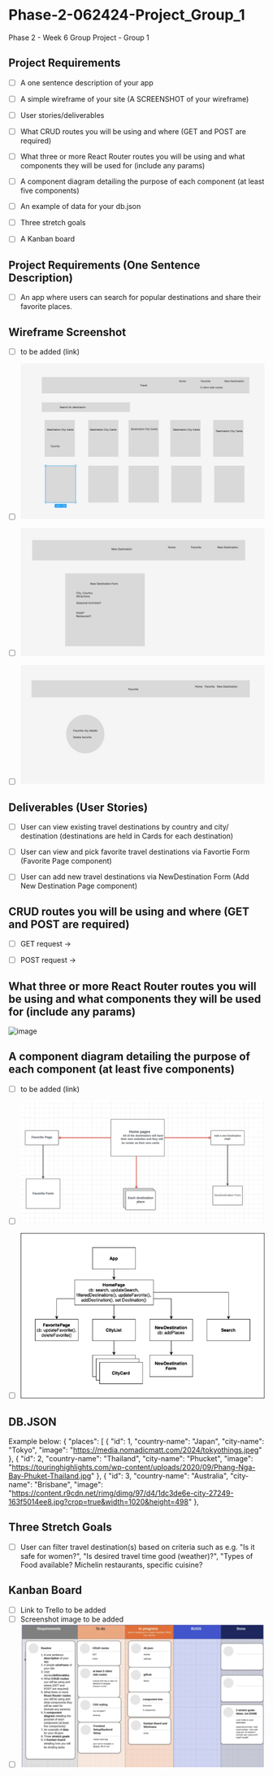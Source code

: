 # Phase-2-062424-Project_Group_1
Phase 2 - Week 6 Group Project - Group 1


## Project Requirements
- [ ] A one sentence description of your app
- [ ] A simple wireframe of your site (A SCREENSHOT of your wireframe)
- [ ] User stories/deliverables
- [ ] What CRUD routes you will be using and where (GET and POST are required)
- [ ] What three or more React Router routes you will be using and what components they will be used for (include any params)
- [ ] A component diagram detailing the purpose of each component (at least five components)
- [ ] An example of data for your db.json
- [ ] Three stretch goals
- [ ] A Kanban board


## Project Requirements (One Sentence Description)
- [ ] An app where users can search for popular destinations and share their favorite places.


## Wireframe Screenshot
- [ ] to be added (link)
- [ ] ![image](/assets/wireframe_project_2.JPG)
- [ ] ![image](/assets/New_Dest_Route.JPG)
- [ ] ![image](/assets/Favorite_route.JPG)


## Deliverables (User Stories)
- [ ] User can view existing travel destinations by country and city/ destination (destinations are held in Cards for each destination)
- [ ] User can view and pick favorite travel destinations via Favortie Form (Favorite Page component)
- [ ] User can add new travel destinations via NewDestination Form (Add New Destination Page component)


## CRUD routes you will be using and where (GET and POST are required)
- [ ] GET request -> 
- [ ] POST request -> 


## What three or more React Router routes you will be using and what components they will be used for (include any params)
![image](https://github.com/user-attachments/assets/d6304df3-d8aa-44c8-8c8f-0e46acdd97b1)



## A component diagram detailing the purpose of each component (at least five components)
- [ ] to be added (link)
- [ ] ![image](/assets/Component_Diagram.png)
- [ ] ![image](/assets/Component_Overview_Latest.png)
      

## DB.JSON
Example below:
 {
    "places": [
    {
        "id": 1,
        "country-name": "Japan",
        "city-name": "Tokyo",
        "image": "https://media.nomadicmatt.com/2024/tokyothings.jpeg"
    },
    {
        "id": 2,
        "country-name": "Thailand",
        "city-name": "Phucket",
        "image": "https://touringhighlights.com/wp-content/uploads/2020/09/Phang-Nga-Bay-Phuket-Thailand.jpg"
    },
    {
        "id": 3,
        "country-name": "Australia",
        "city-name": "Brisbane",
        "image": "https://content.r9cdn.net/rimg/dimg/97/d4/1dc3de6e-city-27249-163f5014ee8.jpg?crop=true&width=1020&height=498"
    },


## Three Stretch Goals
- [ ] User can filter travel destination(s) based on criteria such as e.g. "Is it safe for women?", "Is desired travel time good (weather)?", "Types of Food available? Michelin restaurants, specific cuisine?


## Kanban Board
- [ ] Link to Trello to be added
- [ ] Screenshot image to be added
- [ ] ![image](/assets/KANBAN_Board.png)
